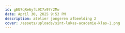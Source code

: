 ```yaml
---
id: gEU7qRe6yfL9C7x97r2Mw
date: April 30, 2025 9:53 PM
description: atelier jongeren afbeelding 2
cover: /assets/uploads/sint-lukas-academie-klas-1.png
---
```

